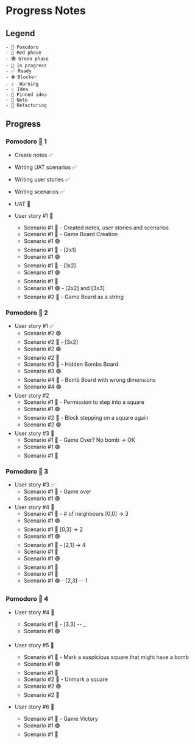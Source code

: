 # Progress Notes

## Legend

```
- 🍅 Pomodoro
- 🔴 Red phase
- 🟢 Green phase
- 🚧 In progress
- ✅ Ready
- ⛔ Blocker
- ⚠  Warning
- 💡 Idea
- 📌 Pinned idea
- 📝 Note
- 🔨 Refactoring
```

## Progress

### Pomodoro 🍅 1

- Create notes ✅
- Writing UAT scenarios ✅
- Writing user stories ✅
- Writing scenarios ✅
- UAT 🚧

- User story #1 🚧
  - Scenario #1 📝 - Created notes, user stories and scenarios
  - Scenario #1 🔴 - Game Board Creation
  - Scenario #1 🟢
  - Scenario #1 🔴 - [2x1]
  - Scenario #1 🟢
  - Scenario #1 🔴 - [1x2]
  - Scenario #1 🟢
  - Scenario #1 🔨
  - Scenario #1 🟢 - [2x2] and [3x3]
  - Scenario #2 🔴 - Game Board as a string

### Pomodoro 🍅 2

- User story #1 ✅
  - Scenario #2 🟢
  - Scenario #2 🔴 - [3x2]
  - Scenario #2 🟢
  - Scenario #2 🔨
  - Scenario #3 🔴 - Hidden Bombs Board
  - Scenario #3 🟢
  - Scenario #4 🔴 - Bomb Board with wrong dimensions
  - Scenario #4 🟢
- User story #2
  - Scenario #1 🔴 - Permission to step into a square
  - Scenario #1 🟢
  - Scenario #2 🔴 - Block stepping on a square again
  - Scenario #2 🟢
- User story #3 🚧
  - Scenario #1 🔴 - Game Over? No bomb -> OK
  - Scenario #1 🟢
  - Scenario #1 🔨

### Pomodoro 🍅 3

- User story #3 ✅
  - Scenario #1 🔴 - Game over
  - Scenario #1 🟢
- User story #4 🚧
  - Scenario #1 🔴 - # of neighbours [0,0] -> 3
  - Scenario #1 🟢
  - Scenario #1 🔴 [0,3] -> 2
  - Scenario #1 🟢
  - Scenario #1 🔴 - [2,1] -> 4
  - Scenario #1 📝
  - Scenario #1 🟢
  - Scenario #1 🔨
  - Scenario #1 🔨
  - Scenario #1 🟢 - [2,3] -- 1

### Pomodoro 🍅 4

- User story #4 🚧
  - Scenario #1 🔴 - [3,3] -- \_
  - Scenario #1 🟢
- User story #5 🚧

  - Scenario #1 🔴 - Mark a suspicious square that might have a bomb
  - Scenario #1 🟢
  - Scenario #1 🔨
  - Scenario #2 🔴 - Unmark a square
  - Scenario #2 🟢
  - Scenario #2 🔨

- User story #6 🚧
  - Scenario #1 🔴 - Game Victory
  - Scenario #1 🟢
  - Scenario #1 🔨
